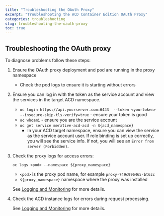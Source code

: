 ```yaml
---
title: "Troubleshooting the OAuth Proxy"
excerpt: "Troubleshooting the ACD Container Edition OAuth Proxy"
categories: troubleshooting
slug: troubleshooting-the-oauth-proxy
toc: true
---
```


## Troubleshooting the OAuth proxy

To diagnose problems follow these steps:

1. Ensure the OAuth proxy deployment and pod are running in the proxy namespace
   - Check the pod logs to ensure it is starting without errors

1. Ensure you can log in with the token as the service account and view the services in the target ACD namespace.

   - `oc login https://api.yourserver.com:6443  --token <yourtoken>  --insecure-skip-tls-verify=true` - ensure your token is good
   - `oc whoami` - ensure you are the service account
   - `oc get service merative-acd-acd -n ${acd_namespace}`  
     - In your ACD target namespace, ensure you can view the service as the service account user.  If role binding is set up correctly, you will see the service info.  If not, you will see an `Error from server (Forbidden)`.

1. Check the proxy logs for access errors:

   `oc logs <pod> --namespace ${proxy_namespace}`

   - `<pod>` is the proxy pod name, for example `proxy-749c996465-bt6zc`
   - `${proxy_namespace}` namespace where the proxy was installed

   See [Logging and Monitoring](/troubleshooting/logging-monitoring) for more details.

1. Check the ACD instance logs for errors during request processing.

   See [Logging and Monitoring](/troubleshooting/logging-monitoring) for more details.
